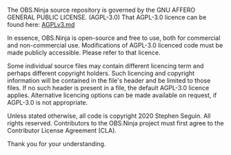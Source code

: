 The OBS.Ninja source repository is governed by the GNU AFFERO GENERAL PUBLIC LICENSE. (AGPL-3.0)
That AGPL-3.0 licence can be found here: [AGPLv3.md](https://github.com/steveseguin/obsninja/blob/master/AGPLv3.md)

In essence, OBS.Ninja is open-source and free to use, both for commercial and non-commercial use.
Modifications of AGPL-3.0 licenced code must be made publicly accessible. Please refer to that licence.

Some individual source files may contain different licencing term and perhaps different copyright holders.
Such licencing and copyright information will be contained in the file's header and be limited to those files.
If no such header is present in a file, the default AGPL-3.0 licence applies.
Alternative licencing options can be made available on request, if AGPL-3.0 is not appropriate.

Unless stated otherwise, all code is copyright 2020 Stephen Seguin. All rights reserved.
Contributors to the OBS.Ninja project must first agree to the Contributor License Agreement (CLA).

Thank you for your understanding.
